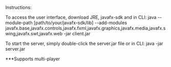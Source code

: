 Instructions:

To access the user interface, download JRE, javafx-sdk and in CLI: java --module-path [path/to/your/javafx-sdk/lib] --add-modules javafx.base,javafx.controls,javafx.fxml,javafx.graphics,javafx.media,javafx.swing,javafx.swt,javafx.web -jar client.jar

To start the server, simply double-click the server.jar file or in CLI: java -jar server.jar

***Supports multi-player

